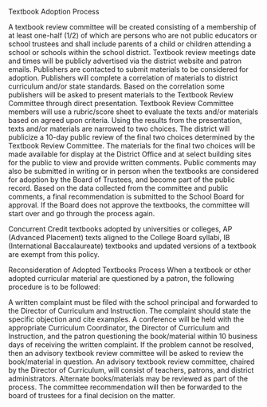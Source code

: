 
Textbook Adoption Process


A textbook review committee will be created consisting of a membership of at least one-half (1/2) of which are
persons who are not public educators or school trustees and shall include parents of a child or children
attending a school or schools within the school district.
Textbook review meetings date and times will be publicly advertised via the district website and patron emails.
Publishers are contacted to submit materials to be considered for adoption. Publishers will complete a
correlation of materials to district curriculum and/or state standards.
Based on the correlation some publishers will be asked to present materials to the Textbook Review
Committee through direct presentation.
Textbook Review Committee members will use a rubric/score sheet to evaluate the texts and/or materials
based on agreed upon criteria. Using the results from the presentation, texts and/or materials are narrowed to
two choices.
The district will publicize a 10-day public review of the final two choices determined by the Textbook Review
Committee. The materials for the final two choices will be made available for display at the District Office and
at select building sites for the public to view and provide written comments. Public comments may also be
submitted in writing or in person when the textbooks are considered for adoption by the Board of Trustees,
and become part of the public record.
Based on the data collected from the committee and public comments, a final recommendation is submitted to
the School Board for approval.
If the Board does not approve the textbooks, the committee will start over and go through the process again.

Concurrent Credit textbooks adopted by universities or colleges, AP (Advanced Placement) texts aligned to the
College Board syllabi, IB (International Baccalaureate) textbooks and updated versions of a textbook are exempt
from this policy.

Reconsideration of Adopted Textbooks Process
When a textbook or other adopted curricular material are questioned by a patron, the following procedure is to be
followed:


A written complaint must be filed with the school principal and forwarded to the Director of Curriculum and
Instruction. The complaint should state the specific objection and cite examples.
A conference will be held with the appropriate Curriculum Coordinator, the Director of Curriculum and
Instruction, and the patron questioning the book/material within 10 business days of receiving the written
complaint. If the problem cannot be resolved, then an advisory textbook review committee will be asked to
review the book/material in question. An advisory textbook review committee, chaired by the Director of
Curriculum, will consist of teachers, patrons, and district administrators.
Alternate books/materials may be reviewed as part of the process.
The committee recommendation will then be forwarded to the board of trustees for a final decision on the
matter.

